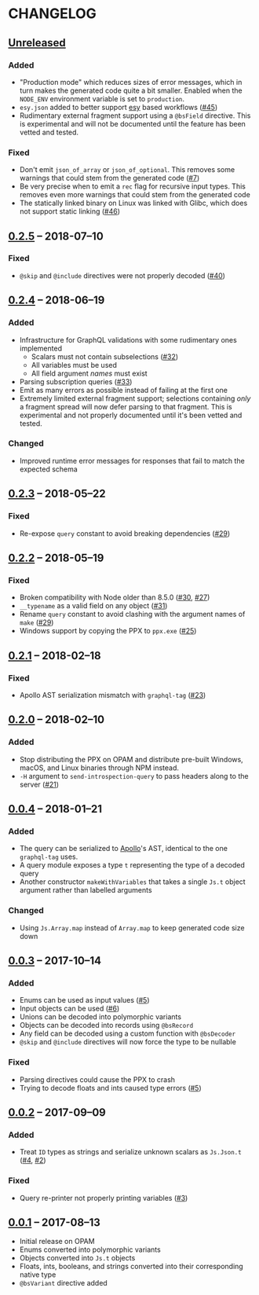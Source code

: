 # CHANGELOG

## [Unreleased]

### Added

* "Production mode" which reduces sizes of error messages, which in turn makes
  the generated code quite a bit smaller. Enabled when the `NODE_ENV`
  environment variable is set to `production`.
* `esy.json` added to better support [esy](https://esy.sh) based workflows
  ([#45](https://github.com/mhallin/graphql_ppx/pull/45))
* Rudimentary external fragment support using a `@bsField` directive. This is
  experimental and will not be documented until the feature has been vetted and
  tested.

### Fixed

* Don't emit `json_of_array` or `json_of_optional`. This removes some warnings
  that could stem from the generated code
  ([#7](https://github.com/mhallin/graphql_ppx/issues/7))
* Be very precise when to emit a `rec` flag for recursive input types. This
  removes even more warnings that could stem from the generated code
* The statically linked binary on Linux was linked with Glibc, which does not
  support static linking
  ([#46](https://github.com/mhallin/graphql_ppx/issues/46))

## [0.2.5] – 2018-07–10

### Fixed

* `@skip` and `@include` directives were not properly decoded
  ([#40](https://github.com/mhallin/graphql_ppx/issues/40))

## [0.2.4] – 2018-06–19

### Added

* Infrastructure for GraphQL validations with some rudimentary ones implemented
  * Scalars must not contain subselections
    ([#32](https://github.com/mhallin/graphql_ppx/issues/32))
  * All variables must be used
  * All field argument _names_ must exist
* Parsing subscription queries
  ([#33](https://github.com/mhallin/graphql_ppx/issues/33))
* Emit as many errors as possible instead of failing at the first one
* Extremely limited external fragment support; selections containing _only_ a
  fragment spread will now defer parsing to that fragment. This is experimental
  and not properly documented until it's been vetted and tested.

### Changed

* Improved runtime error messages for responses that fail to match the expected
  schema

## [0.2.3] – 2018-05–22

### Fixed

* Re-expose `query` constant to avoid breaking dependencies
  ([#29](https://github.com/mhallin/graphql_ppx/issues/29))

## [0.2.2] – 2018-05–19

### Fixed

* Broken compatibility with Node older than 8.5.0
  ([#30](https://github.com/mhallin/graphql_ppx/pull/30),
  [#27](https://github.com/mhallin/graphql_ppx/issues/27))
* `__typename` as a valid field on any object ([#31](https://github.com/mhallin/graphql_ppx/issues/31))
* Rename `query` constant to avoid clashing with the argument names of `make`
  ([#29](https://github.com/mhallin/graphql_ppx/issues/29))
* Windows support by copying the PPX to `ppx.exe`
  ([#25](https://github.com/mhallin/graphql_ppx/issues/25))

## [0.2.1] – 2018-02–18

### Fixed

* Apollo AST serialization mismatch with `graphql-tag`
  ([#23](https://github.com/mhallin/graphql_ppx/issues/23))

## [0.2.0] – 2018-02–10

### Added

* Stop distributing the PPX on OPAM and distribute pre-built Windows, macOS, and
  Linux binaries through NPM instead.
* `-H` argument to `send-introspection-query` to pass headers along to the
  server ([#21](https://github.com/mhallin/graphql_ppx/pull/21))

## [0.0.4] – 2018-01–21

### Added

* The query can be serialized to [Apollo](https://github.com/apollographql)'s
  AST, identical to the one `graphql-tag` uses.
* A query module exposes a type `t` representing the type of a decoded query
* Another constructor `makeWithVariables` that takes a single `Js.t` object
  argument rather than labelled arguments

### Changed

* Using `Js.Array.map` instead of `Array.map` to keep generated code size down

## [0.0.3] – 2017-10–14

### Added

* Enums can be used as input values
  ([#5](https://github.com/mhallin/graphql_ppx/pull/5))
* Input objects can be used
  ([#6](https://github.com/mhallin/graphql_ppx/pull/6))
* Unions can be decoded into polymorphic variants
* Objects can be decoded into records using `@bsRecord`
* Any field can be decoded using a custom function with `@bsDecoder`
* `@skip` and `@include` directives will now force the type to be nullable

### Fixed

* Parsing directives could cause the PPX to crash
* Trying to decode floats and ints caused type errors
  ([#5](https://github.com/mhallin/graphql_ppx/pull/5))

## [0.0.2] – 2017-09–09

### Added

* Treat `ID` types as strings and serialize unknown scalars as `Js.Json.t`
  ([#4](https://github.com/mhallin/graphql_ppx/pull/4), [#2](https://github.com/mhallin/graphql_ppx/issues/2))

### Fixed

* Query re-printer not properly printing variables ([#3](https://github.com/mhallin/graphql_ppx/issues/3))

## [0.0.1] – 2017-08–13

* Initial release on OPAM 
* Enums converted into polymorphic variants
* Objects converted into `Js.t` objects
* Floats, ints, booleans, and strings converted into their corresponding native
  type
* `@bsVariant` directive added

[Unreleased]: https://github.com/mhallin/graphql_ppx/compare/0.2.5...HEAD
[0.2.5]:      https://github.com/mhallin/graphql_ppx/compare/0.2.4...0.2.5
[0.2.4]:      https://github.com/mhallin/graphql_ppx/compare/0.2.3...0.2.4
[0.2.3]:      https://github.com/mhallin/graphql_ppx/compare/0.2.2...0.2.3
[0.2.2]:      https://github.com/mhallin/graphql_ppx/compare/0.2.1...0.2.2
[0.2.1]:      https://github.com/mhallin/graphql_ppx/compare/0.2.0...0.2.1
[0.2.0]:      https://github.com/mhallin/graphql_ppx/compare/0.0.4...0.2.0
[0.0.4]:      https://github.com/mhallin/graphql_ppx/compare/0.0.3...0.0.4
[0.0.3]:      https://github.com/mhallin/graphql_ppx/compare/0.0.2...0.0.3
[0.0.2]:      https://github.com/mhallin/graphql_ppx/compare/0.0.1...0.0.2
[0.0.1]:      https://github.com/mhallin/graphql_ppx/compare/87ea451...0.0.1